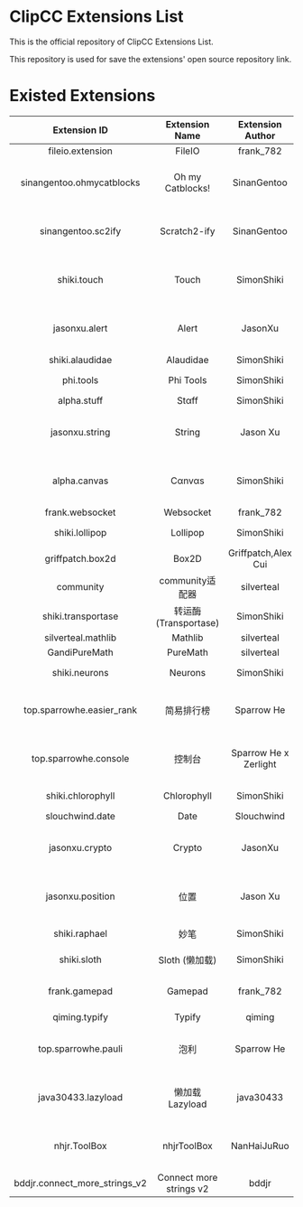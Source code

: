 # ClipCC Extensions List

This is the official repository of ClipCC Extensions List.

This repository is used for save the extensions' open source repository link.

# Existed Extensions

|Extension ID|Extension Name|Extension Author|Extension Repository|
|:---:|:---:|:---:|:---:|
| fileio.extension          | FileIO            | frank_782             |          |
| sinangentoo.ohmycatblocks | Oh my Catblocks!  | SinanGentoo           |[https://github.com/SimonShiki/oh-my-catblocks](https://github.com/SimonShiki/oh-my-catblocks)|
| sinangentoo.sc2ify        | Scratch2-ify      | SinanGentoo           |[https://github.com/SimonShiki/scratch2-ify](https://github.com/SimonShiki/scratch2-ify)|
| shiki.touch               | Touch             | SimonShiki            |[https://github.com/SimonShiki/clipcc-extension-touch](https://github.com/SimonShiki/clipcc-extension-touch)|
| jasonxu.alert             | Alert             | JasonXu               |[https://github.com/JasonXu134590/clipcc-extension-alert](https://github.com/JasonXu134590/clipcc-extension-alert)|
| shiki.alaudidae           | Alaudidae         | SimonShiki            |          |
| phi.tools                 | Phi Tools         | SimonShiki            |[https://github.com/SimonShiki/Phi-tools](https://github.com/SimonShiki/Phi-tools)|
| alpha.stuff               | Stαff             | SimonShiki            |          |
| jasonxu.string            | String            | Jason Xu              |[https://github.com/JasonXu134590/clipcc-extension-string](https://github.com/JasonXu134590/clipcc-extension-string)|
| alpha.canvas              | Cαnvαs            | SimonShiki            |[https://github.com/SimonShiki/alpha-canvas](https://github.com/SimonShiki/alpha-canvas)|
| frank.websocket           | Websocket         | frank_782             |          |
| shiki.lollipop            | Lollipop          | SimonShiki            |[https://github.com/SimonShiki/lollipop](https://github.com/SimonShiki/lollipop)|
| griffpatch.box2d          | Box2D             | Griffpatch,Alex Cui |          |
| community                 | community适配器      | silverteal            |          |
| shiki.transportase        | 转运酶(Transportase) | SimonShiki            |          |
| silverteal.mathlib        | Mathlib           | silverteal            |          |
| GandiPureMath             | PureMath          | silverteal            |          |
| shiki.neurons             | Neurons           | SimonShiki            |[https://github.com/SimonShiki/neurons](https://github.com/SimonShiki/neurons)|
| top.sparrowhe.easier_rank | 简易排行榜             | Sparrow He            |[https://github.com/sparrowhe/clipcc-extension-easier-rank](https://github.com/sparrowhe/clipcc-extension-easier-rank)|
| top.sparrowhe.console     | 控制台               | Sparrow He x Zerlight |[https://github.com/sparrowhe/clipcc-extension-console](https://github.com/sparrowhe/clipcc-extension-console)|
| shiki.chlorophyll         | Chlorophyll       | SimonShiki            |[https://github.com/SimonShiki/chlorophyll](https://github.com/SimonShiki/chlorophyll)|
| slouchwind.date           | Date              | Slouchwind            |          |
| jasonxu.crypto            | Crypto            | JasonXu               |[https://github.com/JasonXu134590/clipcc-extension-crypto](https://github.com/JasonXu134590/clipcc-extension-crypto)|
| jasonxu.position          | 位置                | Jason Xu              |[https://github.com/JasonXu134590/clipcc-extension-position](https://github.com/JasonXu134590/clipcc-extension-position)|
| shiki.raphael             | 妙笔                | SimonShiki            |[https://github.com/SimonShiki/raphael](https://github.com/SimonShiki/raphael)|
| shiki.sloth               | Sloth (懒加载)       | SimonShiki            |[https://github.com/SimonShiki/sloth](https://github.com/SimonShiki/sloth)|
| frank.gamepad             | Gamepad           | frank_782             |[https://github.com/frank-782/clipcc-gamepad](https://github.com/frank-782/clipcc-gamepad)|
| qiming.typify             | Typify            | qiming                |          |
| top.sparrowhe.pauli       | 泡利                | Sparrow He            |[https://github.com/sparrowhe/clipcc-extension-pauli](https://github.com/sparrowhe/clipcc-extension-pauli)|
| java30433.lazyload        | 懒加载 Lazyload      | java30433             |[https://github.com/java30433/Clipccext-LazyLoad](https://github.com/java30433/Clipccext-LazyLoad)|
|nhjr.ToolBox|nhjrToolBox|NanHaiJuRuo|[https://github.com/NanHaiJuRuo/clipcc-extension-nhjrToolBox](https://github.com/NanHaiJuRuo/clipcc-extension-nhjrToolBox)|
| bddjr.connect_more_strings_v2 | Connect more strings v2 | bddjr | <https://github.com/bddjr/clipcc-extension-connect_more_strings_v2> |
